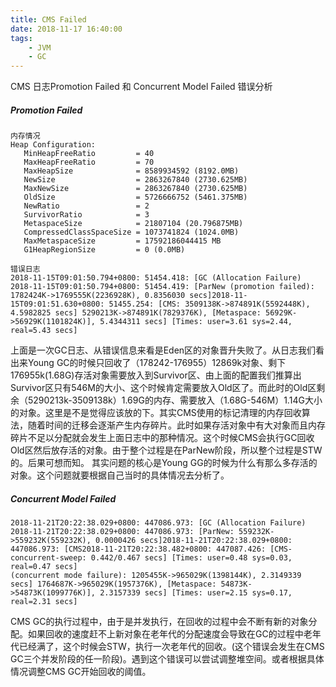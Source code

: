 ```yaml
---
title: CMS Failed 
date: 2018-11-17 16:40:00
tags:
    - JVM
    - GC
---
```

CMS 日志Promotion Failed 和 Concurrent Model Failed 错误分析

##### Promotion Failed 
```
内存情况
Heap Configuration:
   MinHeapFreeRatio         = 40
   MaxHeapFreeRatio         = 70
   MaxHeapSize              = 8589934592 (8192.0MB)
   NewSize                  = 2863267840 (2730.625MB)
   MaxNewSize               = 2863267840 (2730.625MB)
   OldSize                  = 5726666752 (5461.375MB)
   NewRatio                 = 2
   SurvivorRatio            = 3
   MetaspaceSize            = 21807104 (20.796875MB)
   CompressedClassSpaceSize = 1073741824 (1024.0MB)
   MaxMetaspaceSize         = 17592186044415 MB
   G1HeapRegionSize         = 0 (0.0MB)
```
```
错误日志
2018-11-15T09:01:50.794+0800: 51454.418: [GC (Allocation Failure) 2018-11-15T09:01:50.794+0800: 51454.419: [ParNew (promotion failed): 1782424K->1769555K(2236928K), 0.8356030 secs]2018-11-15T09:01:51.630+0800: 51455.254: [CMS: 3509138K->874891K(5592448K), 4.5982825 secs] 5290213K->874891K(7829376K), [Metaspace: 56929K->56929K(1101824K)], 5.4344311 secs] [Times: user=3.61 sys=2.44, real=5.43 secs]
```
上面是一次GC日志、从错误信息来看是Eden区的对象晋升失败了。从日志我们看出来Young GC的时候只回收了（178242-176955）12869k对象、剩下176955k(1.68G)存活对象需要放入到Survivor区、由上面的配置我们推算出Survivor区只有546M的大小、这个时候肯定需要放入Old区了。而此时的Old区剩余（5290213k-3509138k）1.69G的内存、需要放入（1.68G-546M）1.14G大小的对象。这里是不是觉得应该放的下。其实CMS使用的标记清理的内存回收算法，随着时间的迁移会逐渐产生内存碎片。此时如果存活对象中有大对象而且内存碎片不足以分配就会发生上面日志中的那种情况。这个时候CMS会执行GC回收Old区然后放存活的对象。由于整个过程是在ParNew阶段，所以整个过程是STW的。后果可想而知。
其实问题的核心是Young GG的时候为什么有那么多存活的对象。这个问题就要根据自己当时的具体情况去分析了。

#####  Concurrent Model Failed
```
2018-11-21T20:22:38.029+0800: 447086.973: [GC (Allocation Failure) 2018-11-21T20:22:38.029+0800: 447086.973: [ParNew: 559232K->559232K(559232K), 0.0000426 secs]2018-11-21T20:22:38.029+0800: 447086.973: [CMS2018-11-21T20:22:38.482+0800: 447087.426: [CMS-concurrent-sweep: 0.442/0.467 secs] [Times: user=0.48 sys=0.03, real=0.47 secs]
(concurrent mode failure): 1205455K->965029K(1398144K), 2.3149339 secs] 1764687K->965029K(1957376K), [Metaspace: 54873K->54873K(1099776K)], 2.3157339 secs] [Times: user=2.15 sys=0.17, real=2.31 secs]
```

CMS GC的执行过程中，由于是并发执行，在回收的过程中会不断有新的对象分配。如果回收的速度赶不上新对象在老年代的分配速度会导致在GC的过程中老年代已经满了，这个时候会STW，执行一次老年代的回收。(这个错误会发生在CMS GC三个并发阶段的任一阶段)。遇到这个错误可以尝试调整堆空间。或者根据具体情况调整CMS GC开始回收的阈值。
